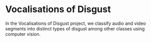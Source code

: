 # Vocalisations of Disgust
In the Vocalisations of Disgust project, we classify audio and video segments into distinct types of disgust among other classes using computer vision.
